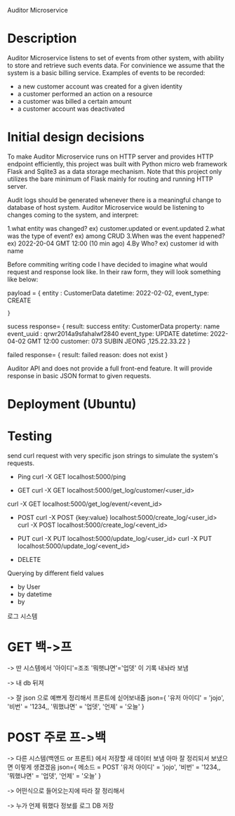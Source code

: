 Auditor Microservice


# Description
Auditor Microservice listens to set of events from other system, with ability to store and retrieve such events data.
For convinience we assume that the system is a basic billing service.
Examples of events to be recorded:

- a new customer account was created for a given identity
- a customer performed an action on a resource
- a customer was billed a certain amount
- a customer account was deactivated


# Initial design decisions
To make Auditor Microservice runs on HTTP server and provides HTTP endpoint efficiently, this project was built with Python micro web framework Flask and Sqlite3 as a data storage mechanism.
Note that this project only utilizes the bare minimum of Flask mainly for routing and running HTTP server.

Audit logs should be generated whenever there is a meaningful change to database of host system. Auditor Microservice would be listening to changes coming to the system, and interpret:

1.what entity was changed?  ex) customer.updated or event.updated
2.what was the type of event? ex) among CRUD
3.When was the event happened? ex) 2022-20-04 GMT 12:00 (10 min ago)
4.By Who? ex) customer id with name 

Before commiting writing code I have decided to imagine what would request and response look like.
In their raw form, they will look something like below:

<request json example >
payload =
    {
    entity : CustomerData
    datetime: 2022-02-02,
    event_type: CREATE
    
    }

<response json example >
sucess response=
    {
        result: success
        entity: CustomerData
        property: name
        event_uuid : qrwr2014a9sfahalwf2840
        event_type: UPDATE
        datetime: 2022-04-02 GMT 12:00
        customer: 073 SUBIN JEONG ,125.22.33.22
    }

failed response=
    {
        result: failed
        reason: does not exist
    }

Auditor API and does not provide a full front-end feature.
It will provide response in basic JSON format to given requests.


# Deployment (Ubuntu)

# Testing
send curl request with very specific json strings to simulate the system's requests.

- Ping
curl -X GET localhost:5000/ping

- GET
curl -X GET localhost:5000/get_log/customer/<user_id>


curl -X GET localhost:5000/get_log/event/<event_id>

- POST
curl -X POST {key:value} localhost:5000/create_log/<user_id>
curl -X POST localhost:5000/create_log/<event_id>

- PUT
curl -X PUT localhost:5000/update_log/<user_id>
curl -X PUT localhost:5000/update_log/<event_id>

- DELETE




Querying by different field values
- by User 
- by datetime
- by 



로그 시스템 

# GET 백->프
-> 딴 시스템에서 '아이디'=조조 '뭐햇냐면'='업뎃' 이 기록 내놔라 보냄

-> 내 db 뒤져

-> 잘 json 으로 예쁘게 정리해서 프론트에 싣어보내줌 
    json={
    '유저 아이디' = 'jojo',
    '비번' = '1234,,
    '뭐했냐면' = '업뎃',
    '언제' = '오늘'
    }


# POST  주로 프->백
-> 다른 시스템(백엔드 or 프론트) 에서 저장할 새 데이터 보냄
    아마 잘 정리되서 보냈으면 이렇게 생겼겠음
    json={
    메소드 = POST
    '유저 아이디' = 'jojo',
    '비번' = '1234,,
    '뭐했냐면' = '업뎃',
    '언제' = '오늘'
    }

-> 어떤식으로 들어오는지에 따라 잘 정리해서

-> 누가 언제 뭐했다 정보를 로그 DB 저장



